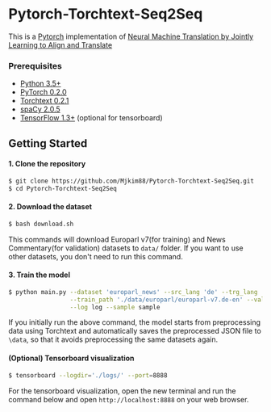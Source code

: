 # Pytorch-Torchtext-Seq2Seq
This is a [Pytorch](https://github.com/pytorch/pytorch)
implementation of [Neural Machine Translation by Jointly Learning to Align and Translate](https://arxiv.org/abs/1409.0473)


### Prerequisites
* [Python 3.5+](https://www.continuum.io/downloads)
* [PyTorch 0.2.0](http://pytorch.org/)
* [Torchtext 0.2.1](https://github.com/pytorch/text)
* [spaCy 2.0.5](https://spacy.io/)
* [TensorFlow 1.3+](https://www.tensorflow.org/) (optional for tensorboard)


## Getting Started
#### 1. Clone the repository
```bash
$ git clone https://github.com/Mjkim88/Pytorch-Torchtext-Seq2Seq.git
$ cd Pytorch-Torchtext-Seq2Seq
```

#### 2. Download the dataset
```bash
$ bash download.sh
```
This commands will download Europarl v7(for training) and News Commentary(for validation) datasets to `data/` folder. 
If you want to use other datasets, you don't need to run this command. 

#### 3. Train the model 
```bash
$ python main.py --dataset 'europarl_news' --src_lang 'de' --trg_lang 'en' --data_path './data' \
                 --train_path './data/europarl/europarl-v7.de-en' --val_path './data/news/news-commentary-v9.de-en' \
                 --log log --sample sample
```
If you initially run the above command, the model starts from preprocessing data using Torchtext and automatically saves the preprocessed JSON file to `\data`, so that it avoids preprocessing the same datasets again. 

#### (Optional) Tensorboard visualization 
```bash
$ tensorboard --logdir='./logs/' --port=8888
```
For the tensorboard visualization, open the new terminal and run the command below and open `http://localhost:8888` on your web browser.
